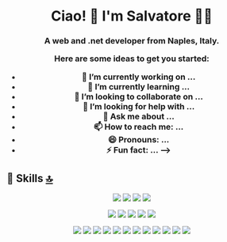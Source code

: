 <h1 align='center'>
  Ciao! 👋 I'm Salvatore 👨‍💻
</h1>

<h3 align='center'>
  A web and .net developer from Naples, Italy.
</3>

Here are some ideas to get you started:

- 🔭 I’m currently working on ...
- 🌱 I’m currently learning ...
- 👯 I’m looking to collaborate on ...
- 🤔 I’m looking for help with ...
- 💬 Ask me about ...
- 📫 How to reach me: ...
- 😄 Pronouns: ...
- ⚡ Fun fact: ...
-->

## 🚀 Skills [🔝](#welcome-badges-4-readmemd-profile)

<p align="center">
<img src="https://img.shields.io/badge/dotnet-net%23239120.svg?&style=for-the-badge&logo=dot-net&logoColor=white" />
<img src="https://img.shields.io/badge/c%20sharp-%23239120.svg?&style=for-the-badge&logo=c%20sharp&logoColor=white" /> 
<img src="https://img.shields.io/badge/Microsoft%20Azure-0089D6?logo=microsoft-azure&logoColor=white&style=for-the-badge"/> 
<img src="https://img.shields.io/badge/Microsoft%20SQL%20Server-CC2927?logo=microsoft-sql-server&logoColor=white&style=for-the-badge"/> 
</p>

<p align="center">
<img src="https://img.shields.io/badge/typescript%20-%23007ACC.svg?&style=for-the-badge&logo=typescript&logoColor=white"/>   
<img src="https://img.shields.io/badge/javascript-%23F7DF1E.svg?&style=for-the-badge&logo=javascript&logoColor=black" />
<img src="https://img.shields.io/badge/css-%23239120.svg?&style=for-the-badge&logo=css3&logoColor=white" /> 
<img src="https://img.shields.io/badge/html-%23239120.svg?&style=for-the-badge&logo=html5&logoColor=white" />
<img src="https://img.shields.io/badge/angular%20-%23DD0031.svg?&style=for-the-badge&logo=angular&logoColor=white"/>     
</p>



<p align='center'>
<img src="https://img.shields.io/badge/xamarin%20forms-%233498DB.svg?&style=for-the-badge&logo=xamarin&logoColor=white" />
<img src="https://img.shields.io/badge/node.js%20-%2343853D.svg?&style=for-the-badge&logo=node.js&logoColor=white"/> 
<img src="https://img.shields.io/badge/html5%20-%23E34F26.svg?&style=for-the-badge&logo=html5&logoColor=white"/> 
<img src="https://img.shields.io/badge/c++%20-%2300599C.svg?&style=for-the-badge&logo=c%2B%2B&logoColor=white"/> 
<img src="https://img.shields.io/badge/r%20-%23276DC3.svg?&style=for-the-badge&logo=r&logoColor=white"/>  
<img src="https://img.shields.io/badge/scala%20-%23DC322F.svg?&style=for-the-badge&logo=scala&logoColor=white"/>
<img src="https://img.shields.io/badge/express.js%20-%23404d59.svg?&style=for-the-badge"/>   
<img src="https://img.shields.io/badge/bootstrap%20-%23563D7C.svg?&style=for-the-badge&logo=bootstrap&logoColor=white"/> 
<img src="https://img.shields.io/badge/jquery%20-%230769AD.svg?&style=for-the-badge&logo=jquery&logoColor=white"/>
<img src="https://img.shields.io/badge/Microsoft%20Excel-217346?logo=microsoft-excel&logoColor=white&style=for-the-badge"/> 
<img src="https://img.shields.io/badge/Microsoft%20PowerPoint-B7472A?logo=microsoft-powerpoint&logoColor=white&style=for-the-badge"/> 
<img src="https://img.shields.io/badge/Microsoft%20Office-D83B01?logo=microsoft-office&logoColor=white&style=for-the-badge"/>  
</p>





